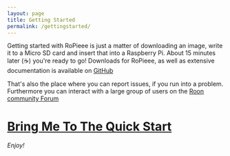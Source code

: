 ```yaml
---
layout: page
title: Getting Started
permalink: /gettingstarted/
---
```


Getting started with RoPieee is just a matter of downloading an image, write it to a Micro SD card and insert that into a Raspberry Pi. About 15 minutes later (☕) you're ready to go!
Downloads for RoPieee, as well as extensive documentation is available on [GitHub](https://github.com/RoPieee/RoPieee)

That's also the place where you can report issues, if you run into a problem. 
Furthermore you can interact with a large group of users on the [Roon community Forum](https://community.roonlabs.com/c/audio-gear-talk/ropieee/56)

# [Bring Me To The Quick Start](https://github.com/RoPieee/RoPieee#quick-start)

_Enjoy!_
